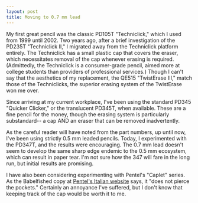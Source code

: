 ```yaml
--- 
layout: post
title: Moving to 0.7 mm lead
---
```

My first great pencil was the classic PD105T "Techniclick," which I used from 1999 until 2002. Two years ago, after a brief investigation of the PD235T "Techniclick II," I migrated away from the Techniclick platform entirely. The Techniclick has a small plastic cap that covers the eraser, which necessitates removal of the cap whenever erasing is required. (Admittedly, the Techniclick is a consumer-grade pencil, aimed more at college students than providers of professional services.) Though I can't say that the aesthetics of my replacement, the QE515 "TwistErase III," match those of the Techniclicks, the superior erasing system of the TwistErase won me over.

Since arriving at my current workplace, I've been using the standard PD345 "Quicker Clicker," or the translucent PD345T, when available. These are a fine pencil for the money, though the erasing system is particularly substandard-- a cap AND an eraser that can be removed inadvertently.

As the careful reader will have noted from the part numbers, up until now, I've been using strictly 0.5 mm leaded pencils. Today, I experimented with the PD347T, and the results were encouraging. The 0.7 mm lead doesn't seem to develop the same sharp edge endemic to the 0.5 mm ecosystem, which can result in paper tear. I'm not sure how the 347 will fare in the long run, but initial results are promising.

I have also been considering experimenting with Pentel's "Caplet" series. As the Babelfished copy at <a href="http://www.pentel.it/produtti/portamine.htm">Pentel's Italian website</a> says, it "does not pierce the pockets." Certainly an annoyance I've suffered, but I don't know that keeping track of the cap would be worth it to me.

